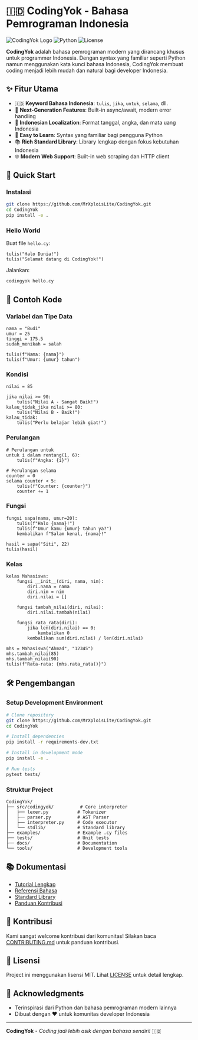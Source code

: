 # 🇮🇩 CodingYok - Bahasa Pemrograman Indonesia

![CodingYok Logo](https://img.shields.io/badge/CodingYok-v1.0.0-blue)
![Python](https://img.shields.io/badge/Python-3.8+-green)
![License](https://img.shields.io/badge/License-MIT-yellow)

**CodingYok** adalah bahasa pemrograman modern yang dirancang khusus untuk programmer Indonesia. Dengan syntax yang familiar seperti Python namun menggunakan kata kunci bahasa Indonesia, CodingYok membuat coding menjadi lebih mudah dan natural bagi developer Indonesia.

## ✨ Fitur Utama

- 🇮🇩 **Keyword Bahasa Indonesia**: `tulis`, `jika`, `untuk`, `selama`, dll.
- 🚀 **Next-Generation Features**: Built-in async/await, modern error handling
- 📅 **Indonesian Localization**: Format tanggal, angka, dan mata uang Indonesia
- 🔧 **Easy to Learn**: Syntax yang familiar bagi pengguna Python
- 📚 **Rich Standard Library**: Library lengkap dengan fokus kebutuhan Indonesia
- 🌐 **Modern Web Support**: Built-in web scraping dan HTTP client

## 🚀 Quick Start

### Instalasi
```bash
git clone https://github.com/MrXploisLite/CodingYok.git
cd CodingYok
pip install -e .
```

### Hello World
Buat file `hello.cy`:
```codingyok
tulis("Halo Dunia!")
tulis("Selamat datang di CodingYok!")
```

Jalankan:
```bash
codingyok hello.cy
```

## 📖 Contoh Kode

### Variabel dan Tipe Data
```codingyok
nama = "Budi"
umur = 25
tinggi = 175.5
sudah_menikah = salah

tulis(f"Nama: {nama}")
tulis(f"Umur: {umur} tahun")
```

### Kondisi
```codingyok
nilai = 85

jika nilai >= 90:
    tulis("Nilai A - Sangat Baik!")
kalau_tidak_jika nilai >= 80:
    tulis("Nilai B - Baik!")
kalau_tidak:
    tulis("Perlu belajar lebih giat!")
```

### Perulangan
```codingyok
# Perulangan untuk
untuk i dalam rentang(1, 6):
    tulis(f"Angka: {i}")

# Perulangan selama
counter = 0
selama counter < 5:
    tulis(f"Counter: {counter}")
    counter += 1
```

### Fungsi
```codingyok
fungsi sapa(nama, umur=20):
    tulis(f"Halo {nama}!")
    tulis(f"Umur kamu {umur} tahun ya?")
    kembalikan f"Salam kenal, {nama}!"

hasil = sapa("Siti", 22)
tulis(hasil)
```

### Kelas
```codingyok
kelas Mahasiswa:
    fungsi __init__(diri, nama, nim):
        diri.nama = nama
        diri.nim = nim
        diri.nilai = []
    
    fungsi tambah_nilai(diri, nilai):
        diri.nilai.tambah(nilai)
    
    fungsi rata_rata(diri):
        jika len(diri.nilai) == 0:
            kembalikan 0
        kembalikan sum(diri.nilai) / len(diri.nilai)

mhs = Mahasiswa("Ahmad", "12345")
mhs.tambah_nilai(85)
mhs.tambah_nilai(90)
tulis(f"Rata-rata: {mhs.rata_rata()}")
```

## 🛠️ Pengembangan

### Setup Development Environment
```bash
# Clone repository
git clone https://github.com/MrXploisLite/CodingYok.git
cd CodingYok

# Install dependencies
pip install -r requirements-dev.txt

# Install in development mode
pip install -e .

# Run tests
pytest tests/
```

### Struktur Project
```
CodingYok/
├── src/codingyok/          # Core interpreter
│   ├── lexer.py           # Tokenizer
│   ├── parser.py          # AST Parser
│   ├── interpreter.py     # Code executor
│   └── stdlib/            # Standard library
├── examples/              # Example .cy files
├── tests/                 # Unit tests
├── docs/                  # Documentation
└── tools/                 # Development tools
```

## 📚 Dokumentasi

- [Tutorial Lengkap](docs/tutorial.md)
- [Referensi Bahasa](docs/language-reference.md)
- [Standard Library](docs/stdlib.md)
- [Panduan Kontribusi](CONTRIBUTING.md)

## 🤝 Kontribusi

Kami sangat welcome kontribusi dari komunitas! Silakan baca [CONTRIBUTING.md](CONTRIBUTING.md) untuk panduan kontribusi.

## 📄 Lisensi

Project ini menggunakan lisensi MIT. Lihat [LICENSE](LICENSE) untuk detail lengkap.

## 🙏 Acknowledgments

- Terinspirasi dari Python dan bahasa pemrograman modern lainnya
- Dibuat dengan ❤️ untuk komunitas developer Indonesia

---

**CodingYok** - *Coding jadi lebih asik dengan bahasa sendiri!* 🇮🇩
